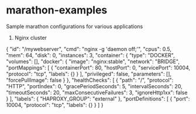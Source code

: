 # marathon-examples
Sample marathon configurations for various applications

1. Nginx cluster

{
"id": "/mywebserver",
"cmd": "nginx -g 'daemon off;'",
"cpus": 0.5,
"mem": 64,
"disk": 0,
"instances": 3,
"container": {
"type": "DOCKER",
"volumes": [],
"docker": {
"image": "nginx:stable",
"network": "BRIDGE",
"portMappings": [
{
"containerPort": 80,
"hostPort": 0,
"servicePort": 10004,
"protocol": "tcp",
"labels": {}
}
],
"privileged": false,
"parameters": [],
"forcePullImage": false
}
},
"healthChecks": [
{
"path": "/",
"protocol": "HTTP",
"portIndex": 0,
"gracePeriodSeconds": 5,
"intervalSeconds": 20,
"timeoutSeconds": 20,
"maxConsecutiveFailures": 3,
"ignoreHttp1xx": false
}
],
"labels": {
"HAPROXY_GROUP": "external"
},
"portDefinitions": [
{
"port": 10004,
"protocol": "tcp",
"labels": {}
}
]
}


